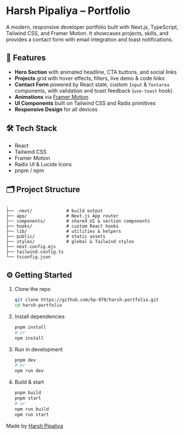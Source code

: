 # Harsh Pipaliya – Portfolio

A modern, responsive developer portfolio built with Next.js, TypeScript, Tailwind CSS, and Framer Motion. It showcases projects, skills, and provides a contact form with email integration and toast notifications.

## 🚀 Features

- **Hero Section** with animated headline, CTA buttons, and social links  
- **Projects** grid with hover effects, filters, live demo & code links  
- **Contact Form** powered by React state, custom `Input` & `Textarea` components, with validation and toast feedback (`use-toast` hook)  
- **Animations** via [Framer Motion](https://www.framer.com/motion/)  
- **UI Components** built on Tailwind CSS and Radix primitives  
- **Responsive Design** for all devices  

## 🛠️ Tech Stack

- React   
- Tailwind CSS  
- Framer Motion  
- Radix UI & Lucide Icons  
- pnpm / npm  

## 🗂️ Project Structure

```text
.
├── .next/             # build output
├── app/               # Next.js App router
├── components/        # shared UI & section components
├── hooks/             # custom React hooks
├── lib/               # utilities & helpers
├── public/            # static assets
├── styles/            # global & Tailwind styles
├── next.config.mjs
├── tailwind.config.ts
└── tsconfig.json
```

## ⚙️ Getting Started

1. Clone the repo  
   ```bash
   git clone https://github.com/hp-078/harsh-portfolio.git
   cd harsh-portfolio
   ```
2. Install dependencies  
   ```bash
   pnpm install
   # or
   npm install
   ```
3. Run in development  
   ```bash
   pnpm dev
   # or
   npm run dev
   ```
4. Build & start  
   ```bash
   pnpm build
   pnpm start
   # or
   npm run build
   npm run start
   ```


Made by [Harsh Pipaliya](https://github.com/hp-078)

